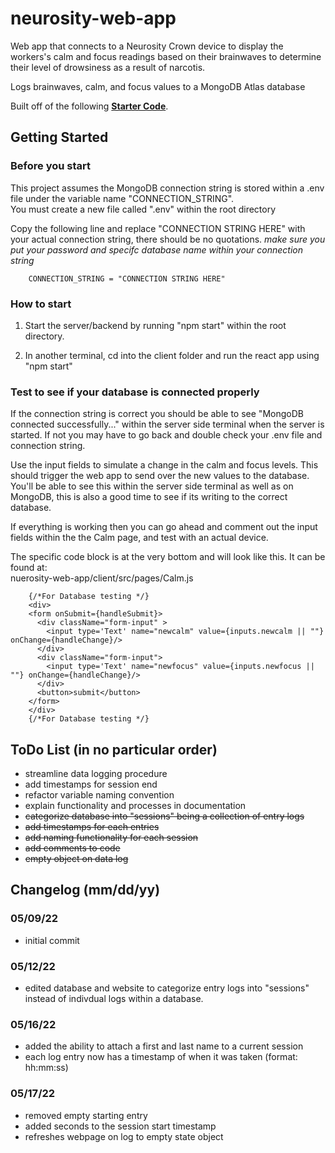 # neurosity-web-app

Web app that connects to a Neurosity Crown device to display the workers's calm and focus readings based on their brainwaves to determine their level of drowsiness as a result of narcotis.

Logs brainwaves, calm, and focus values to a MongoDB Atlas database

Built off of the following **[Starter Code](https://github.com/neurosity/notion-react-starter)**.  

## Getting Started
### Before you start   
This project assumes the MongoDB connection string is stored within a .env file under the variable name "CONNECTION_STRING".  
You must create a new file called ".env" within the root directory  

Copy the following line and replace "CONNECTION STRING HERE" with your actual connection string, there should be no quotations.
*make sure you put your password and specifc database name within your connection string* 

        CONNECTION_STRING = "CONNECTION STRING HERE"
        
### How to start
1) Start the server/backend by running "npm start" within the root directory.

2) In another terminal, cd into the client folder and run the react app using "npm start"

### Test to see if your database is connected properly
If the connection string is correct you should be able to see "MongoDB connected successfully..." within the server side terminal when the server is started. If not you may have to go back and double check your .env file and connection string.

Use the input fields to simulate a change in the calm and focus levels. This should trigger the web app to send over the new values to the database. You'll be able to see this within the server side terminal as well as on MongoDB, this is also a good time to see if its writing to the correct database.

If everything is working then you can go ahead and comment out the input fields within the the Calm page, and test with an actual device.

The specific code block is at the very bottom and will look like this. It can be found at:  
nuerosity-web-app/client/src/pages/Calm.js
        
        {/*For Database testing */}
        <div>
        <form onSubmit={handleSubmit}>
          <div className="form-input" >
            <input type='Text' name="newcalm" value={inputs.newcalm || ""} onChange={handleChange}/>
          </div>
          <div className="form-input">
            <input type='Text' name="newfocus" value={inputs.newfocus || ""} onChange={handleChange}/>
          </div>
          <button>submit</button>
        </form>
        </div> 
        {/*For Database testing */}

## ToDo List (in no particular order)
- streamline data logging procedure
- add timestamps for session end
- refactor variable naming convention
- explain functionality and processes in documentation 
- ~~categorize database into "sessions" being a collection of entry logs~~
- ~~add timestamps for each entries~~ 
- ~~add naming functionality for each session~~
- ~~add comments to code~~
- ~~empty object on data log~~

## Changelog (mm/dd/yy)
### 05/09/22
- initial commit
### 05/12/22
- edited database and website to categorize entry logs into "sessions" instead of indivdual logs within a database.
### 05/16/22
- added the ability to attach a first and last name to a current session 
- each log entry now has a timestamp of when it was taken (format: hh:mm:ss)
### 05/17/22
- removed empty starting entry
- added seconds to the session start timestamp
- refreshes webpage on log to empty state object

